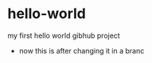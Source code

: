 hello-world
===========

my first hello world gibhub project

* now this is after changing it in a branc
